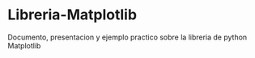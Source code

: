 # Libreria-Matplotlib
Documento, presentacion y ejemplo practico sobre la libreria de python Matplotlib
